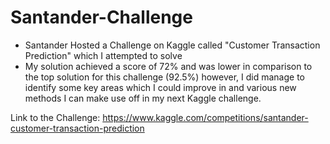 # Santander-Challenge
- Santander Hosted a Challenge on Kaggle called "Customer Transaction Prediction" which I attempted to solve
- My solution achieved a score of 72% and was lower in comparison to the top solution for this challenge (92.5%) however, I did manage to identify some key areas which I could improve in and various new methods I can make use off in my next Kaggle challenge.

Link to the Challenge:
https://www.kaggle.com/competitions/santander-customer-transaction-prediction
